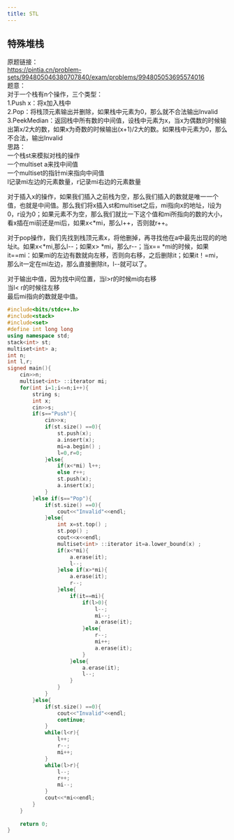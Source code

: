 ```yaml
---
title: STL 
---
```


## 特殊堆栈
原题链接：  
https://pintia.cn/problem-sets/994805046380707840/exam/problems/994805053695574016  
题意：  
对于一个栈有n个操作，三个类型：  
1.Push x：将x加入栈中  
2.Pop：将栈顶元素输出并删除，如果栈中元素为0，那么就不合法输出Invalid  
3.PeekMedian：返回栈中所有数的中间值，设栈中元素为x，当x为偶数的时候输出第x/2大的数，如果x为奇数的时候输出(x+1)/2大的数。如果栈中元素为0，那么不合法，输出Invalid  
思路：  
一个栈st来模拟对栈的操作  
一个multiset a来找中间值  
一个multiset的指针mi来指向中间值  
l记录mi左边的元素数量，r记录mi右边的元素数量  


对于插入x的操作，如果我们插入之前栈为空，那么我们插入的数就是唯一一个值，也就是中间值。那么我们将x插入st和multiset之后，mi指向x的地址，l设为0，r设为0；如果元素不为空，那么我们就比一下这个值和mi所指向的数的大小，看x插在mi前还是mi后，如果x<*mi，那么l++，否则就r++。  

对于pop操作，我们先找到栈顶元素x，将他删掉，再寻找他在a中最先出现的的地址it。如果x<*mi,那么l--；如果x> *mi，那么r--；当x== *mi的时候，如果it==mi：如果mi的左边有数就向左移，否则向右移，之后删除it；如果it！=mi，那么it一定在mi左边，那么直接删除it，l--就可以了。  


对于输出中值，因为找中间位置，当l>r的时候mi向右移  
当l< r的时候往左移  
最后mi指向的数就是中值。  

```cpp
#include<bits/stdc++.h>
#include<stack>
#include<set>
#define int long long
using namespace std;
stack<int> st;
multiset<int> a;
int n;
int l,r;
signed main(){
	cin>>n;
	multiset<int> ::iterator mi;
	for(int i=1;i<=n;i++){
		string s;
		int x;
		cin>>s;
		if(s=="Push"){
			cin>>x;
			if(st.size() ==0){
				st.push(x);
				a.insert(x);
				mi=a.begin() ;
				l=0,r=0;  
			}else{
				if(x<*mi) l++;
				else r++;
				st.push(x);
				a.insert(x);  
			}
		}else if(s=="Pop"){
			if(st.size() ==0){
				cout<<"Invalid"<<endl;
			}else{
				int x=st.top() ;
				st.pop() ;
				cout<<x<<endl;
				multiset<int> ::iterator it=a.lower_bound(x) ;
				if(x<*mi){
					a.erase(it);
					l--; 
				}else if(x>*mi){
					a.erase(it);
					r--; 
				}else{
					if(it==mi){
						if(l>0){
							l--;
							mi--;
							a.erase(it); 
						}else{
							r--;
							mi++;
							a.erase(it); 
						}
					}else{
						a.erase(it);
						l--; 
					}
				}
			}
		}else{
			if(st.size() ==0){
				cout<<"Invalid"<<endl;
				continue;
			}
			while(l<r){
				l++;
				r--;
				mi++;
			}
			while(l>r){
				l--;
				r++;
				mi--;
			}
			cout<<*mi<<endl;
		}
	}
	
	return 0;
}
```






